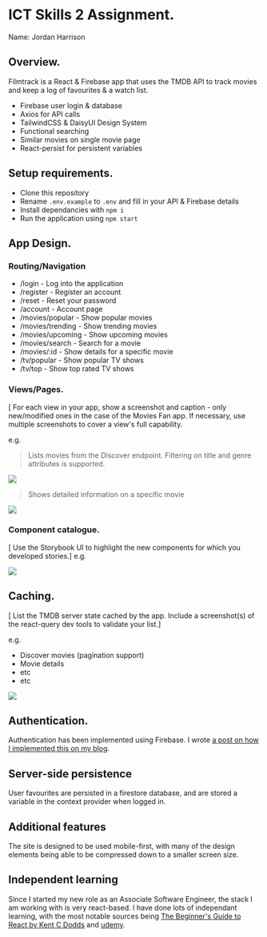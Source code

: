 # ICT Skills 2 Assignment.

Name: Jordan Harrison

## Overview.

Filmtrack is a React & Firebase app that uses the TMDB API to track movies and keep a log of favourites & a watch list.

- Firebase user login & database
- Axios for API calls
- TailwindCSS & DaisyUI Design System
- Functional searching
- Similar movies on single movie page
- React-persist for persistent variables

## Setup requirements.

- Clone this repository
- Rename `.env.example` to `.env` and fill in your API & Firebase details
- Install dependancies with `npm i`
- Run the application using `npm start`

## App Design.

### Routing/Navigation

- /login - Log into the application
- /register - Register an account
- /reset - Reset your password
- /account - Account page
- /movies/popular - Show popular movies
- /movies/trending - Show trending movies
- /movies/upcoming - Show upcoming movies
- /movies/search - Search for a movie
- /movies/:id - Show details for a specific movie
- /tv/popular - Show popular TV shows
- /tv/top - Show top rated TV shows

### Views/Pages.

[ For each view in your app, show a screenshot and caption - only new/modified ones in the case of the Movies Fan app. If necessary, use multiple screenshots to cover a view's full capability.

e.g.

> Lists movies from the Discover endpoint. Filtering on title and genre attributes is supported.

![][logo192]

> Shows detailed information on a specific movie

![][logo192]

### Component catalogue.

[ Use the Storybook UI to highlight the new components for which you developed stories.]
e.g.

![][logo192]

## Caching.

[ List the TMDB server state cached by the app. Include a screenshot(s) of the react-query dev tools to validate your list.]

e.g.

- Discover movies (pagination support)
- Movie details
- etc
- etc

![][logo192]

## Authentication.

Authentication has been implemented using Firebase. I wrote [a post on how I implemented this on my blog](https://jord.dev/how-to-build-a-simple-login-system-with-react-firebase).

## Server-side persistence

User favourites are persisted in a firestore database, and are stored a variable in the context provider when logged in.

## Additional features

The site is designed to be used mobile-first, with many of the design elements being able to be compressed down to a smaller screen size.

## Independent learning

Since I started my new role as an Associate Software Engineer, the stack I am working with is very react-based. I have done lots of independant learning, with the most notable sources being [The Beginner's Guide to React by Kent C Dodds](https://egghead.io/courses/the-beginner-s-guide-to-react) and [udemy](https://www.udemy.com/).

[logo192]: ./public/logo192.png
